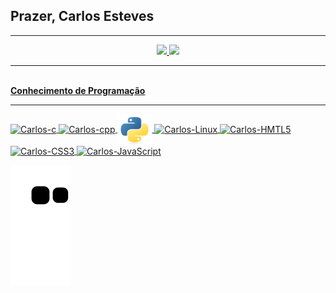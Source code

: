 ## Prazer, Carlos Esteves
  <hr>
  <div align="center">
  <a href="https://github.com/10CarlosEsteves">
  <img height="180em" src="https://github-readme-stats.vercel.app/api?username=10CarlosEsteves&show_icons=true&theme=tokyonight&include_all_commits=true&count_private=true"/>
  <img height="180em" src="https://github-readme-stats.vercel.app/api/top-langs/?username=10CarlosEsteves&layout=compact&langs_count=7&theme=tokyonight"/>
  <hr>
    
  </div>
  <div style="display: inline_block"><br>
  <strong>Conhecimento de Programação</strong><br>
  <hr>
  <img align="center" alt="Carlos-c" height="50" width="55" src="https://cdn.jsdelivr.net/gh/devicons/devicon/icons/c/c-original.svg">
  <img align="center" alt="Carlos-cpp" height="50" width="55" src="https://cdn.jsdelivr.net/gh/devicons/devicon/icons/cplusplus/cplusplus-original.svg">
  <img align="center" alt="Carlos-Python" height="50" width="55" src="https://raw.githubusercontent.com/devicons/devicon/master/icons/python/python-original.svg">
  <img align="center" alt="Carlos-Linux" height="50" width="60" src="https://cdn.jsdelivr.net/gh/devicons/devicon/icons/linux/linux-original.svg">
  <img align="center" alt="Carlos-HMTL5" height="50" width="55" src="https://cdn.jsdelivr.net/gh/devicons/devicon/icons/html5/html5-original.svg" />
  <img align="center" alt="Carlos-CSS3" height="50" width="55" src="https://cdn.jsdelivr.net/gh/devicons/devicon/icons/css3/css3-original.svg" />
  <img align="center" alt="Carlos-JavaScript" height="50" width="55" src="https://cdn.jsdelivr.net/gh/devicons/devicon/icons/javascript/javascript-original.svg" />
  </div>
 
<div> 
 
  ![Snake animation](https://github.com/rafaballerini/rafaballerini/blob/output/github-contribution-grid-snake.svg)
 
</div>



